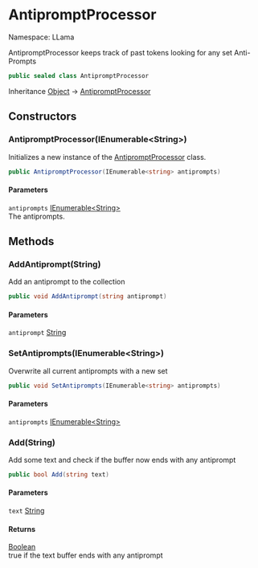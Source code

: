 # AntipromptProcessor

Namespace: LLama

AntipromptProcessor keeps track of past tokens looking for any set Anti-Prompts

```csharp
public sealed class AntipromptProcessor
```

Inheritance [Object](https://docs.microsoft.com/en-us/dotnet/api/system.object) → [AntipromptProcessor](./llama.antipromptprocessor.md)

## Constructors

### **AntipromptProcessor(IEnumerable&lt;String&gt;)**

Initializes a new instance of the [AntipromptProcessor](./llama.antipromptprocessor.md) class.

```csharp
public AntipromptProcessor(IEnumerable<string> antiprompts)
```

#### Parameters

`antiprompts` [IEnumerable&lt;String&gt;](https://docs.microsoft.com/en-us/dotnet/api/system.collections.generic.ienumerable-1)<br>
The antiprompts.

## Methods

### **AddAntiprompt(String)**

Add an antiprompt to the collection

```csharp
public void AddAntiprompt(string antiprompt)
```

#### Parameters

`antiprompt` [String](https://docs.microsoft.com/en-us/dotnet/api/system.string)<br>

### **SetAntiprompts(IEnumerable&lt;String&gt;)**

Overwrite all current antiprompts with a new set

```csharp
public void SetAntiprompts(IEnumerable<string> antiprompts)
```

#### Parameters

`antiprompts` [IEnumerable&lt;String&gt;](https://docs.microsoft.com/en-us/dotnet/api/system.collections.generic.ienumerable-1)<br>

### **Add(String)**

Add some text and check if the buffer now ends with any antiprompt

```csharp
public bool Add(string text)
```

#### Parameters

`text` [String](https://docs.microsoft.com/en-us/dotnet/api/system.string)<br>

#### Returns

[Boolean](https://docs.microsoft.com/en-us/dotnet/api/system.boolean)<br>
true if the text buffer ends with any antiprompt
